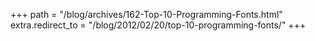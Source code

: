 +++
path = "/blog/archives/162-Top-10-Programming-Fonts.html"
extra.redirect_to = "/blog/2012/02/20/top-10-programming-fonts/"
+++

